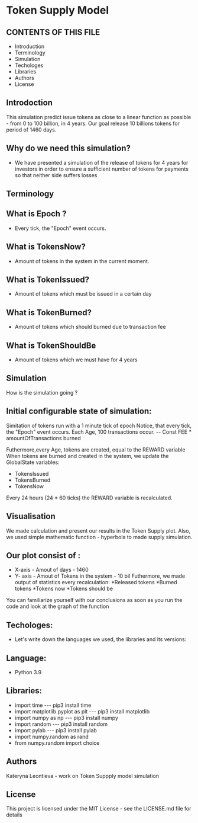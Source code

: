 # Token Supply Model 
CONTENTS OF THIS FILE
---------------------

 * Introduction
 * Terminology
 * Simulation
 * Techologes
 * Libraries
 * Authors
 * License
 
## Introdoction
This simulation predict issue tokens  as close to a linear function as possible - from 0 to 100 billion, in 4 years.
Our goal release 10 billions tokens for period of 1460 days.


## Why do we need this simulation?

* We have presented a simulation of the release of tokens for 4 years for investors in order to ensure a sufficient number of tokens for payments so that neither side suffers losses
## Terminology
## What is Epoch ?

* Every tick, the "Epoch" event occurs.

## What is TokensNow?

* Amount of tokens in the system in the current moment.

## What is TokenIssued?

* Amount of tokens which must be issued in a certain day 

## What  is TokenBurned?
* Amount of tokens which should burned due to transaction fee

## What is TokenShouldBe
* Amount of tokens which we must have for 4 years 

## Simulation
How is the simulation going ?

## Initial configurable state of simulation: 
Simitation of tokens run with a 1 minute tick of epoch 
Notice, that every tick, the "Epoch" event occurs.
Each Age, 100 transactions occur.
-- Const FEE * amountOfTransactions burned

Futhermore,every Age, tokens are created, equal to the REWARD variable
When tokens are burned and created in the system, we update the GlobalState variables:
* TokensIssued
* TokensBurned
* TokensNow

Every 24 hours (24 * 60 ticks) the REWARD variable is recalculated.
## Visualisation 
We made calculation and present our results in the Token Supply plot.
Also, we used simple mathematic function - hyperbola to made supply simulation.
## Our plot consist of :
* X-axis - Amout of days - 1460 
* Y- axis - Amout of Tokens in the system - 10 bil
Futhermore, we made output of statistics every recalculation:
*Released tokens
*Burned tokens
*Tokens now
*Tokens should be
 
You can familiarize yourself with our conclusions as soon as you run the code and look at the graph of the function
 

## Techologes:
* Let's write down the languages we used, the libraries and its versions:
## Language:
* Python 3.9
## Libraries:
* import time 
---  pip3 install time
* import matplotlib.pyplot as plt
--- pip3 install matplotlib
* import numpy as np
--- pip3 install numpy
* import random
--- pip3 install random
* import pylab
--- pip3 install pylab
* import numpy.random as rand
* from numpy.random import choice


## Authors
Kateryna Leontieva - work on Token Suppply  model simulation 


## License
This project is licensed under the MIT License - see the LICENSE.md file for details





